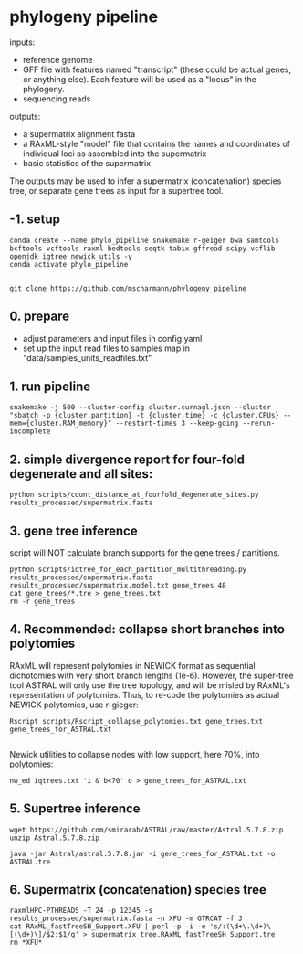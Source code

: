# phylogeny pipeline

inputs:
- reference genome
- GFF file with features named "transcript" (these could be actual genes, or anything else). Each feature will be used as a "locus" in the phylogeny.
- sequencing reads

outputs:
- a supermatrix alignment fasta
- a RAxML-style "model" file that contains the names and coordinates of individual loci as assembled into the supermatrix
- basic statistics of the supermatrix

The outputs may be used to infer a supermatrix (concatenation) species tree, or separate gene trees as input for a supertree tool.

## -1. setup

```
conda create --name phylo_pipeline snakemake r-geiger bwa samtools bcftools vcftools raxml bedtools seqtk tabix gffread scipy vcflib openjdk iqtree newick_utils -y
conda activate phylo_pipeline 


git clone https://github.com/mscharmann/phylogeny_pipeline

```

## 0. prepare
- adjust parameters and input files in config.yaml
- set up the input read files to samples map in "data/samples_units_readfiles.txt"

## 1. run pipeline
```
snakemake -j 500 --cluster-config cluster.curnagl.json --cluster "sbatch -p {cluster.partition} -t {cluster.time} -c {cluster.CPUs} --mem={cluster.RAM_memory}" --restart-times 3 --keep-going --rerun-incomplete
```

## 2. simple divergence report for four-fold degenerate and all sites:
```
python scripts/count_distance_at_fourfold_degenerate_sites.py results_processed/supermatrix.fasta
```

## 3. gene tree inference
script will NOT calculate branch supports for the gene trees / partitions.
```
python scripts/iqtree_for_each_partition_multithreading.py results_processed/supermatrix.fasta results_processed/supermatrix.model.txt gene_trees 48
cat gene_trees/*.tre > gene_trees.txt
rm -r gene_trees
```

## 4. Recommended: collapse short branches into polytomies 
RAxML will represent polytomies in NEWICK format as sequential dichotomies with very short branch lengths (1e-6). However, the super-tree tool ASTRAL will only use the tree topology, and will be misled by RAxML's representation of polytomies. Thus, to re-code the polytomies as actual NEWICK polytomies, use r-gieger:

```
Rscript scripts/Rscript_collapse_polytomies.txt gene_trees.txt gene_trees_for_ASTRAL.txt


```
Newick utilities to collapse nodes with low support, here 70%, into polytomies:

```
nw_ed iqtrees.txt 'i & b<70' o > gene_trees_for_ASTRAL.txt

```


## 5. Supertree inference

```
wget https://github.com/smirarab/ASTRAL/raw/master/Astral.5.7.8.zip
unzip Astral.5.7.8.zip

java -jar Astral/astral.5.7.8.jar -i gene_trees_for_ASTRAL.txt -o ASTRAL.tre
```

## 6. Supermatrix (concatenation) species tree
```
raxmlHPC-PTHREADS -T 24 -p 12345 -s results_processed/supermatrix.fasta -n XFU -m GTRCAT -f J
cat RAxML_fastTreeSH_Support.XFU | perl -p -i -e 's/:(\d+\.\d+)\[(\d+)\]/$2:$1/g' >	supermatrix_tree.RAxML_fastTreeSH_Support.tre		
rm *XFU*				
```